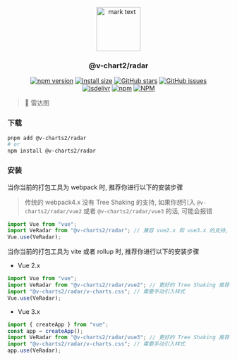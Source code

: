 <p align="center">
<img src="https://raw.githubusercontent.com/denaro-org/v-charts2/main/docs/.vuepress/public/favicon.ico" alt="mark text" width="100" height="100">
</p>

<h3 align="center">@v-chart2/radar</h3>

<p align="center">
  <a href="https://www.npmjs.com/package/@v-charts2/radar" target="_blank"><img alt="npm version" src="https://img.shields.io/npm/v/@v-charts2/radar"></a>
  <a href="https://packagephobia.com/result?p=@v-charts2/radar" target="_blank"><img alt="install size" src="https://packagephobia.now.sh/badge?p=@v-charts2/radar"></a>
  <a href="https://github.com/denaro-org/v-charts2/stargazers" target="_blank"><img alt="GitHub stars" src="https://img.shields.io/github/stars/denaro-org/v-charts2"></a>
  <a href="https://github.com/denaro-org/v-charts2/issues" target="_blank"><img alt="GitHub issues" src="https://img.shields.io/github/issues/denaro-org/v-charts2"></a>
  <br />
<a href="https://www.jsdelivr.com/package/npm/@v-charts2/radar" target="_blank"><img alt="jsdelivr" src="https://data.jsdelivr.com/v1/package/npm/@v-charts2/radar/badge"></a>
  <a href="https://www.npmjs.com/package/@v-charts2/radar" target="_blank"><img alt="npm" src="https://img.shields.io/node/v/@v-charts2/radar"></a>
  <a href="https://github.com/denaro-org/v-charts2/blob/main/LICENSE" target="_blank"><img alt="NPM" src="https://img.shields.io/npm/l/@v-charts2/radar"></a>
</p>

> :tada: 雷达图

### 下载

```bash
pnpm add @v-charts2/radar
# or
npm install @v-charts2/radar
```

### 安装

当你当前的打包工具为 webpack 时, 推荐你进行以下的安装步骤

> 传统的 webpack4.x 没有 Tree Shaking 的支持, 如果你想引入 `@v-charts2/radar/vue2` 或者 `@v-charts2/radar/vue3` 的话, 可能会报错

```javascript
import Vue from "vue";
import VeRadar from "@v-charts2/radar"; // 兼容 vue2.x 和 vue3.x 的支持, 将会自动加载支持 vue2.x 的支持包或者支持 vue3.x 的支持包
Vue.use(VeRadar);
```

当你当前的打包工具为 vite 或者 rollup 时, 推荐你进行以下的安装步骤

- Vue 2.x

```javascript
import Vue from "vue";
import VeRadar from "@v-charts2/radar/vue2"; // 更好的 Tree Shaking 推荐引入 vue2.x 的专属支持包
import "@v-charts2/radar/v-charts.css"; // 需要手动引入样式
Vue.use(VeRadar);
```

- Vue 3.x

```javascript
import { createApp } from "vue";
const app = createApp();
import VeRadar from "@v-charts2/radar/vue3"; // 更好的 Tree Shaking 推荐引入 vue3.x 的专属支持包
import "@v-charts2/radar/v-charts.css"; // 需要手动引入样式
app.use(VeRadar);
```
